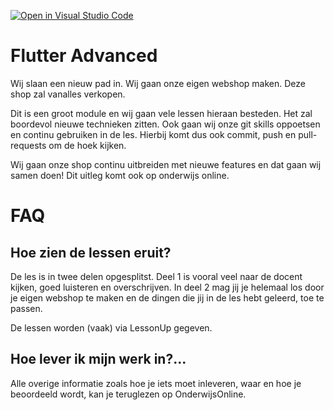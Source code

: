 [![Open in Visual Studio Code](https://classroom.github.com/assets/open-in-vscode-c66648af7eb3fe8bc4f294546bfd86ef473780cde1dea487d3c4ff354943c9ae.svg)](https://classroom.github.com/online_ide?assignment_repo_id=9919913&assignment_repo_type=AssignmentRepo)

# Flutter Advanced

Wij slaan een nieuw pad in. Wij gaan onze eigen webshop maken. Deze shop zal vanalles verkopen.

Dit is een groot module en wij gaan vele lessen hieraan besteden. Het zal boordevol nieuwe
technieken zitten. Ook gaan wij onze git skills oppoetsen en continu gebruiken in de les. Hierbij
komt dus ook commit, push en pull-requests om de hoek kijken.

Wij gaan onze shop continu uitbreiden met nieuwe features en dat gaan wij samen doen! Dit uitleg
komt ook op onderwijs online.

# FAQ

## Hoe zien de lessen eruit?

De les is in twee delen opgesplitst. Deel 1 is vooral veel naar de docent kijken, goed luisteren en
overschrijven. In deel 2 mag jij je helemaal los door je eigen webshop te maken en de dingen die
jij in de les hebt geleerd, toe te passen.

De lessen worden (vaak) via LessonUp gegeven.

## Hoe lever ik mijn werk in?...

Alle overige informatie zoals hoe je iets moet inleveren, waar en hoe je beoordeeld wordt, kan je teruglezen op OnderwijsOnline.
